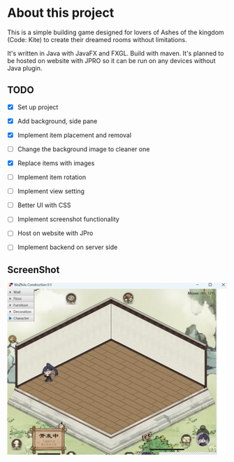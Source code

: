 # About this project
This is a simple building game designed for lovers of Ashes of the kingdom (Code: Kite) to create their dreamed rooms without limitations.

It's written in Java with JavaFX and FXGL. Build with maven. It's planned to be hosted on website with JPRO so it can be run on any devices without Java plugin.

## TODO
- [x] Set up project
- [x] Add background, side pane
- [x] Implement item placement and removal
- [ ] Change the background image to cleaner one
- [x] Replace items with images
- [ ] Implement item rotation
- [ ] Implement view setting
- [ ] Better UI with CSS
- [ ] Implement screenshot functionality
- [ ] Host on website with JPro
- [ ] Implement backend on server side


## ScreenShot
![Screenshot](Screenshot.png)

